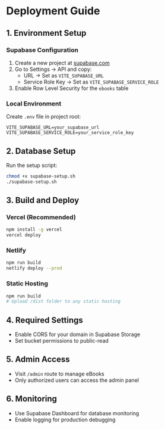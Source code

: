 # Deployment Guide

## 1. Environment Setup

### Supabase Configuration
1. Create a new project at [supabase.com](https://supabase.com)
2. Go to Settings → API and copy:
   - URL → Set as `VITE_SUPABASE_URL`
   - Service Role Key → Set as `VITE_SUPABASE_SERVICE_ROLE`
3. Enable Row Level Security for the `ebooks` table

### Local Environment
Create `.env` file in project root:
```env
VITE_SUPABASE_URL=your_supabase_url
VITE_SUPABASE_SERVICE_ROLE=your_service_role_key
```

## 2. Database Setup
Run the setup script:
```bash
chmod +x supabase-setup.sh
./supabase-setup.sh
```

## 3. Build and Deploy

### Vercel (Recommended)
```bash
npm install -g vercel
vercel deploy
```

### Netlify
```bash
npm run build
netlify deploy --prod
```

### Static Hosting
```bash
npm run build
# Upload /dist folder to any static hosting
```

## 4. Required Settings
- Enable CORS for your domain in Supabase Storage
- Set bucket permissions to public-read

## 5. Admin Access
- Visit `/admin` route to manage eBooks
- Only authorized users can access the admin panel

## 6. Monitoring
- Use Supabase Dashboard for database monitoring
- Enable logging for production debugging
